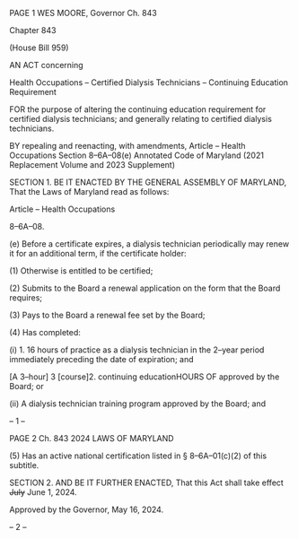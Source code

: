 PAGE 1
WES MOORE, Governor Ch. 843

Chapter 843

(House Bill 959)

AN ACT concerning

Health Occupations – Certified Dialysis Technicians – Continuing Education
Requirement

FOR the purpose of altering the continuing education requirement for certified dialysis
technicians; and generally relating to certified dialysis technicians.

BY repealing and reenacting, with amendments,
Article – Health Occupations
Section 8–6A–08(e)
Annotated Code of Maryland
(2021 Replacement Volume and 2023 Supplement)

SECTION 1. BE IT ENACTED BY THE GENERAL ASSEMBLY OF MARYLAND,
That the Laws of Maryland read as follows:

Article – Health Occupations

8–6A–08.

(e) Before a certificate expires, a dialysis technician periodically may renew it for
an additional term, if the certificate holder:

(1) Otherwise is entitled to be certified;

(2) Submits to the Board a renewal application on the form that the Board
requires;

(3) Pays to the Board a renewal fee set by the Board;

(4) Has completed:

(i) 1. 16 hours of practice as a dialysis technician in the 2–year
period immediately preceding the date of expiration; and

[A 3–hour] 3 [course]2. continuing educationHOURS OF
approved by the Board; or

(ii) A dialysis technician training program approved by the Board;
and

– 1 –

PAGE 2
Ch. 843 2024 LAWS OF MARYLAND

(5) Has an active national certification listed in § 8–6A–01(c)(2) of this
subtitle.

SECTION 2. AND BE IT FURTHER ENACTED, That this Act shall take effect ~~July~~
June 1, 2024.

Approved by the Governor, May 16, 2024.

– 2 –